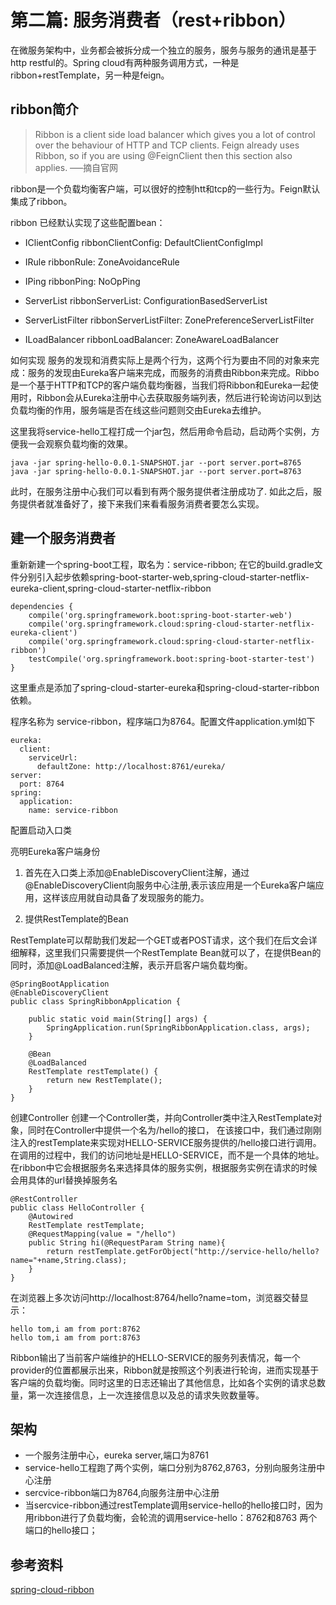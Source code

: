 # 第二篇: 服务消费者（rest+ribbon）
在微服务架构中，业务都会被拆分成一个独立的服务，服务与服务的通讯是基于http restful的。Spring cloud有两种服务调用方式，一种是ribbon+restTemplate，另一种是feign。


## ribbon简介

> Ribbon is a client side load balancer which gives you a lot of control over the behaviour of HTTP and TCP clients. Feign already uses Ribbon, so if you are using @FeignClient then this section also applies.
—–摘自官网

ribbon是一个负载均衡客户端，可以很好的控制htt和tcp的一些行为。Feign默认集成了ribbon。

ribbon 已经默认实现了这些配置bean：

* IClientConfig ribbonClientConfig: DefaultClientConfigImpl

* IRule ribbonRule: ZoneAvoidanceRule

* IPing ribbonPing: NoOpPing

* ServerList ribbonServerList: ConfigurationBasedServerList

* ServerListFilter ribbonServerListFilter: ZonePreferenceServerListFilter

* ILoadBalancer ribbonLoadBalancer: ZoneAwareLoadBalancer

如何实现
服务的发现和消费实际上是两个行为，这两个行为要由不同的对象来完成：服务的发现由Eureka客户端来完成，而服务的消费由Ribbon来完成。Ribbo是一个基于HTTP和TCP的客户端负载均衡器，当我们将Ribbon和Eureka一起使用时，Ribbon会从Eureka注册中心去获取服务端列表，然后进行轮询访问以到达负载均衡的作用，服务端是否在线这些问题则交由Eureka去维护。

这里我将service-hello工程打成一个jar包，然后用命令启动，启动两个实例，方便我一会观察负载均衡的效果。

```
java -jar spring-hello-0.0.1-SNAPSHOT.jar --port server.port=8765
java -jar spring-hello-0.0.1-SNAPSHOT.jar --port server.port=8763
```
此时，在服务注册中心我们可以看到有两个服务提供者注册成功了.
如此之后，服务提供者就准备好了，接下来我们来看看服务消费者要怎么实现。
## 建一个服务消费者
重新新建一个spring-boot工程，取名为：service-ribbon; 
在它的build.gradle文件分别引入起步依赖spring-boot-starter-web,spring-cloud-starter-netflix-eureka-client,spring-cloud-starter-netflix-ribbon
````
dependencies {
    compile('org.springframework.boot:spring-boot-starter-web')
    compile('org.springframework.cloud:spring-cloud-starter-netflix-eureka-client')
    compile('org.springframework.cloud:spring-cloud-starter-netflix-ribbon')
    testCompile('org.springframework.boot:spring-boot-starter-test')
}
````
这里重点是添加了spring-cloud-starter-eureka和spring-cloud-starter-ribbon依赖。


程序名称为 service-ribbon，程序端口为8764。配置文件application.yml如下
````
eureka:
  client:
    serviceUrl:
      defaultZone: http://localhost:8761/eureka/
server:
  port: 8764
spring:
  application:
    name: service-ribbon
````


配置启动入口类

亮明Eureka客户端身份  

1. 首先在入口类上添加@EnableDiscoveryClient注解，通过@EnableDiscoveryClient向服务中心注册,表示该应用是一个Eureka客户端应用，这样该应用就自动具备了发现服务的能力。

2. 提供RestTemplate的Bean  

RestTemplate可以帮助我们发起一个GET或者POST请求，这个我们在后文会详细解释，这里我们只需要提供一个RestTemplate  Bean就可以了，在提供Bean的同时，添加@LoadBalanced注解，表示开启客户端负载均衡。

````
@SpringBootApplication
@EnableDiscoveryClient
public class SpringRibbonApplication {

    public static void main(String[] args) {
        SpringApplication.run(SpringRibbonApplication.class, args);
    }

    @Bean
    @LoadBalanced
    RestTemplate restTemplate() {
        return new RestTemplate();
    }
}
````


创建Controller
创建一个Controller类，并向Controller类中注入RestTemplate对象，同时在Controller中提供一个名为/hello的接口，
在该接口中，我们通过刚刚注入的restTemplate来实现对HELLO-SERVICE服务提供的/hello接口进行调用。
在调用的过程中，我们的访问地址是HELLO-SERVICE，而不是一个具体的地址。在ribbon中它会根据服务名来选择具体的服务实例，根据服务实例在请求的时候会用具体的url替换掉服务名
````
@RestController
public class HelloController {
    @Autowired
    RestTemplate restTemplate;
    @RequestMapping(value = "/hello")
    public String hi(@RequestParam String name){
        return restTemplate.getForObject("http://service-hello/hello?name="+name,String.class);
    }
}
````
在浏览器上多次访问http://localhost:8764/hello?name=tom，浏览器交替显示：
````
hello tom,i am from port:8762
hello tom,i am from port:8763
````

Ribbon输出了当前客户端维护的HELLO-SERVICE的服务列表情况，每一个provider的位置都展示出来，Ribbon就是按照这个列表进行轮询，进而实现基于客户端的负载均衡。同时这里的日志还输出了其他信息，比如各个实例的请求总数量，第一次连接信息，上一次连接信息以及总的请求失败数量等。
## 架构
* 一个服务注册中心，eureka server,端口为8761
* service-hello工程跑了两个实例，端口分别为8762,8763，分别向服务注册中心注册
* sercvice-ribbon端口为8764,向服务注册中心注册
* 当sercvice-ribbon通过restTemplate调用service-hello的hello接口时，因为用ribbon进行了负载均衡，会轮流的调用service-hello：8762和8763 两个端口的hello接口；

## 参考资料
[spring-cloud-ribbon](http://projects.spring.io/spring-cloud/spring-cloud.html#spring-cloud-ribbon)
